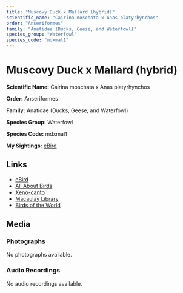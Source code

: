 ```yaml
---
title: "Muscovy Duck x Mallard (hybrid)"
scientific_name: "Cairina moschata x Anas platyrhynchos"
order: "Anseriformes"
family: "Anatidae (Ducks, Geese, and Waterfowl)"
species_group: "Waterfowl"
species_code: "mdxmal1"
---
```


# Muscovy Duck x Mallard (hybrid)

**Scientific Name:** Cairina moschata x Anas platyrhynchos

**Order:** Anseriformes

**Family:** Anatidae (Ducks, Geese, and Waterfowl)

**Species Group:** Waterfowl

**Species Code:** mdxmal1

**My Sightings:** [eBird](https://ebird.org/lifelist?r=world&time=life&spp=mdxmal1)

## Links
* [eBird](https://ebird.org/species/mdxmal1) 
* [All About Birds](https://www.allaboutbirds.org/guide/mdxmal1) 
* [Xeno-canto](https://www.xeno-canto.org/species/cairina-moschata-x-anas-platyrhynchos) 
* [Macaulay Library](https://search.macaulaylibrary.org/catalog?taxonCode=mdxmal1&sort=rating_rank_desc)
* [Birds of the World](https://birdsoftheworld.org/bow/species/mdxmal1)

## Media
### Photographs
No photographs available.

### Audio Recordings
No audio recordings available.
